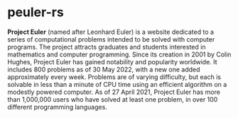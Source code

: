 # peuler-rs

**Project Euler** (named after Leonhard Euler) is a website dedicated to a series of computational problems intended to be solved with computer programs.
The project attracts graduates and students interested in mathematics and computer programming.
Since its creation in 2001 by Colin Hughes, Project Euler has gained notability and popularity worldwide.
It includes 800 problems as of 30 May 2022, with a new one added approximately every week.
Problems are of varying difficulty, but each is solvable in less than a minute of CPU time using an efficient algorithm on a modestly powered computer.
As of 27 April 2021, Project Euler has more than 1,000,000 users who have solved at least one problem, in over 100 different programming languages.
